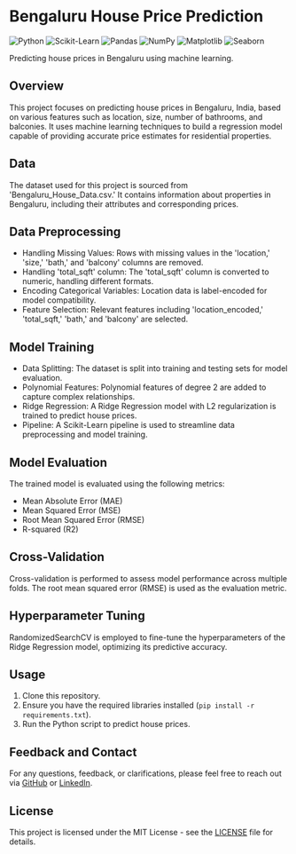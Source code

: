 # Bengaluru House Price Prediction

![Python](https://img.shields.io/badge/Python-3.7%2B-blue)
![Scikit-Learn](https://img.shields.io/badge/Scikit--Learn-0.24%2B-orange)
![Pandas](https://img.shields.io/badge/Pandas-1.0%2B-yellow)
![NumPy](https://img.shields.io/badge/NumPy-1.18%2B-blue)
![Matplotlib](https://img.shields.io/badge/Matplotlib-3.1%2B-blue)
![Seaborn](https://img.shields.io/badge/Seaborn-0.10%2B-orange)

Predicting house prices in Bengaluru using machine learning.

## Overview

This project focuses on predicting house prices in Bengaluru, India, based on various features such as location, size, number of bathrooms, and balconies. It uses machine learning techniques to build a regression model capable of providing accurate price estimates for residential properties.

## Data

The dataset used for this project is sourced from 'Bengaluru_House_Data.csv.' It contains information about properties in Bengaluru, including their attributes and corresponding prices.

## Data Preprocessing

- Handling Missing Values: Rows with missing values in the 'location,' 'size,' 'bath,' and 'balcony' columns are removed.
- Handling 'total_sqft' column: The 'total_sqft' column is converted to numeric, handling different formats.
- Encoding Categorical Variables: Location data is label-encoded for model compatibility.
- Feature Selection: Relevant features including 'location_encoded,' 'total_sqft,' 'bath,' and 'balcony' are selected.

## Model Training

- Data Splitting: The dataset is split into training and testing sets for model evaluation.
- Polynomial Features: Polynomial features of degree 2 are added to capture complex relationships.
- Ridge Regression: A Ridge Regression model with L2 regularization is trained to predict house prices.
- Pipeline: A Scikit-Learn pipeline is used to streamline data preprocessing and model training.

## Model Evaluation

The trained model is evaluated using the following metrics:

- Mean Absolute Error (MAE)
- Mean Squared Error (MSE)
- Root Mean Squared Error (RMSE)
- R-squared (R2)

## Cross-Validation

Cross-validation is performed to assess model performance across multiple folds. The root mean squared error (RMSE) is used as the evaluation metric.

## Hyperparameter Tuning

RandomizedSearchCV is employed to fine-tune the hyperparameters of the Ridge Regression model, optimizing its predictive accuracy.

## Usage

1. Clone this repository.
2. Ensure you have the required libraries installed (`pip install -r requirements.txt`).
3. Run the Python script to predict house prices.

## Feedback and Contact

For any questions, feedback, or clarifications, please feel free to reach out via [GitHub](https://github.com/The-Ark-Knight) or [LinkedIn](https://www.linkedin.com/in/abhishekkumar-03).

## License

This project is licensed under the MIT License - see the [LICENSE](LICENSE) file for details.
